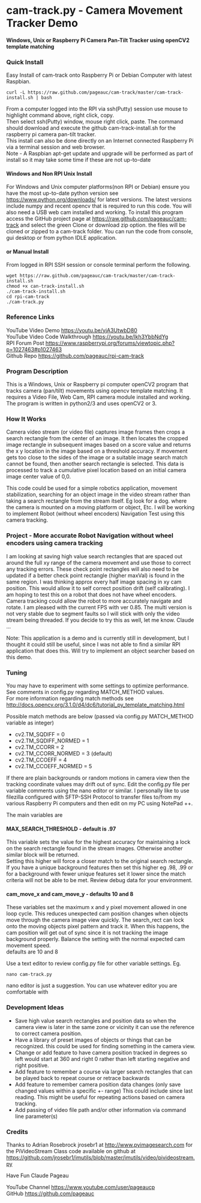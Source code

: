 # cam-track.py  - Camera Movement Tracker Demo
#### Windows, Unix or Raspberry Pi Camera Pan-Tilt Tracker using openCV2 template matching

### Quick Install   
Easy Install of cam-track onto Raspberry Pi or Debian Computer with latest Raspbian. 

    curl -L https://raw.github.com/pageauc/cam-track/master/cam-track-install.sh | bash

From a computer logged into the RPI via ssh(Putty) session use mouse to highlight command above, right click, copy.  
Then select ssh(Putty) window, mouse right click, paste.  The command should 
download and execute the github cam-track-install.sh for the raspberry pi camera pan-tilt tracker.  
This install can also be done directly on an Internet connected Raspberry Pi via a terminal session and web browser.      
Note - A Raspbian apt-get update and upgrade will be performed as part of install 
so it may take some time if these are not up-to-date

#### Windows and Non RPI Unix Install
For Windows and Unix computer platforms(non RPI or Debian) ensure you have the most up-to-date
python version see https://www.python.org/downloads/ for latest versions.  The latest versions
include numpy and recent opencv that is required to run this code.  You will also need a USB
web cam installed and working.  To install this program access the GitHub project page at
https://raw.github.com/pageauc/cam-track and select the green Clone or download zip option.
the files will be cloned or zipped to a cam-track folder.  You can run the code from
console, gui desktop or from python IDLE application. 
 
#### or Manual Install   
From logged in RPI SSH session or console terminal perform the following.

    wget https://raw.github.com/pageauc/cam-track/master/cam-track-install.sh
    chmod +x can-track-install.sh
    ./cam-track-install.sh
    cd rpi-cam-track
    ./cam-track.py

### Reference Links
YouTube Video Demo https://youtu.be/yjA3UtwbD80   
YouTube Video Code Walkthrough https://youtu.be/lkh3YbbNdYg   
RPI Forum Post https://www.raspberrypi.org/forums/viewtopic.php?p=1027463#p1027463  
Github Repo https://github.com/pageauc/rpi-cam-track   
    
### Program Description
This is a Windows, Unix or Raspberry pi computer openCV2 program that tracks camera (pan/tilt)
 movements using opencv template matching. It requires a Video File, Web Cam, 
 RPI camera module installed and working. The program is 
written in python2/3 and uses openCV2 or 3.  

### How It Works
Camera video stream (or video file) captures image frames then crops a search rectangle
from the center of an image. It then locates the cropped image rectangle in subsequent
images based on a score value and returns the x y location in the image based on a
threshold accuracy. If movement gets too close to the sides of the image or
a suitable image search match cannot be found, then another search rectangle
is selected. This data is processed to track a cumulative pixel location based on
an initial camera image center value of 0,0. 
   
This code could be used for a simple robotics application, movement stabilization, 
searching for an object image in the video stream rather than taking a search
rectangle from the stream itself.  Eg look for a dog.
where the camera is mounted on a moving platform or object, Etc. 
I will be working to implement Robot (without wheel encoders) Navigation
Test using this camera tracking.

### Project - More accurate Robot Navigation without wheel encoders using camera tracking
I am looking at saving high value search rectangles that
are spaced out around the full xy range of the camera movement and use those
to correct any tracking errors. These check point rectangles will also need to
be updated if a better check point rectangle (higher maxVal) is found in the same region. 
I was thinking approx every half image spacing in xy cam position. 
This would allow it to self correct position drift (self calibrating). 
I am hoping to test this on a robot that does not have wheel encoders. 
Camera tracking could allow the robot to more accurately navigate and rotate.
I am pleased with the current FPS with ver 0.85. The multi version is not very
stable due to segment faults so I will stick with only the video stream being
threaded. 
If you decide to try this as well, let me know.
Claude ...

Note: This application is a demo and is currently still in development, but I 
thought it could still be useful, since I was not able to find a similar
RPI application that does this.  Will try to implement an object searcher based
on this demo.
                         
### Tuning
You may have to experiment with some settings to optimize performance. See comments in
config.py regarding MATCH_METHOD values.     
For more information regarding match
methods see http://docs.opencv.org/3.1.0/d4/dc6/tutorial_py_template_matching.html

Possible match methods are below (passed via config.py MATCH_METHOD variable as integer)    

* cv2.TM_SQDIFF = 0    
* cv2.TM_SQDIFF_NORMED = 1    
* cv2.TM_CCORR = 2    
* cv2.TM_CCORR_NORMED = 3  (default)  
* cv2.TM_CCOEFF = 4    
* cv2.TM_CCOEFF_NORMED = 5    

If there are plain backgrounds or random motions in camera view then the
tracking coordinate values may drift out of sync.
Edit the config.py file per variable comments using the nano editor or similar.
I personally like to use filezilla configured with SFTP-SSH Protocol to transfer files to/from my
various Raspberry Pi computers and then edit on my PC using NotePad ++.

The main variables are

#### MAX_SEARCH_THRESHOLD - default is .97
This variable sets the value for the highest accuracy for maintaining a 
lock on the search rectangle found in the stream images.  Otherwise another similar block will be returned.  
Setting this higher will force a closer match to the original search rectangle. 
If you have a unique background features then set this higher eg .98, .99 
or for a background with fewer unique features set it lower since the match criteria
will not be able to be met.  Review debug data for your environment.

#### cam_move_x and cam_move_y - defaults 10 and 8
These variables set the maximum x and y pixel movement allowed in one loop cycle.
This reduces unexpected cam position changes when objects move through the 
camera image view quickly.  The search_rect can lock onto the moving objects
pixel pattern and track it. When this happens, the cam position
will get out of sync since it is not tracking the image background properly.
Balance the setting with the normal expected cam movement speed.  
defaults are 10 and 8


Use a text editor to review config.py file for other variable settings.  Eg. 

    nano cam-track.py
    
nano editor is just a suggestion.  You can use whatever editor you are
comfortable with

### Development Ideas

* Save high value search rectangles and position data so when the camera
view is later in the same zone or vicinity it can use the reference to correct
camera position.
* Have a library of preset images of objects or things that can be recognized.
this could be used for finding something in the camera view.
* Change or add feature to have camera position tracked in degrees so left
would start at 360 and right 0 rather than left starting negative and right positive.
* Add feature to remember a course via larger search rectangles that can be played back
to repeat course or retrace backwards
* Add feature to remember camera position data changes (only save changed values within a
specific +- range) This could include since last reading.  This might be useful for
repeating actions based on camera tracking.
* Add passing of video file path and/or other information via command line parameter(s)

### Credits

Thanks to Adrian Rosebrock jrosebr1 at http://www.pyimagesearch.com 
for the PiVideoStream Class code available on github at
https://github.com/jrosebr1/imutils/blob/master/imutils/video/pivideostream.py

Have Fun Claude Pageau

YouTube Channel https://www.youtube.com/user/pageaucp     
GitHub https://github.com/pageauc   


